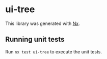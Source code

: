 # ui-tree

This library was generated with [Nx](https://nx.dev).

## Running unit tests

Run `nx test ui-tree` to execute the unit tests.
